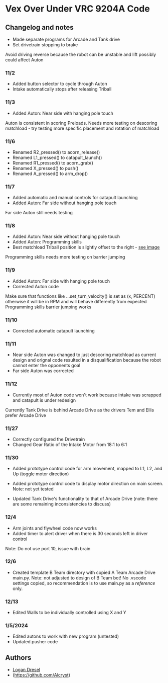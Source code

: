 
# Vex Over Under VRC 9204A Code

## Changelog and notes
* Made separate programs for Arcade and Tank drive
* Set drivetrain stopping to brake

Avoid driving reverse because the robot can be unstable and lift possibly could affect Auton

### 11/2
* Added button selector to cycle through Auton
* Intake automatically stops after releasing Triball

### 11/3
* Added Auton: Near side with hanging pole touch

Auton is consistent in scoring Preloads. Needs more testing on descoring matchload - try testing more specific placement and rotation of matchload

### 11/6
* Renamed R2_pressed() to acorn_release()
* Renamed L1_pressed() to catapult_launch()
* Renamed R1_pressed() to acorn_grab()
* Renamed X_pressed() to push()
* Renamed A_pressed() to arm_drop()

### 11/7
* Added automatic and manual controls for catapult launching
* Added Auton: Far side without hanging pole touch

Far side Auton still needs testing

### 11/8
* Added Auton: Near side without hanging pole touch
* Added Auton: Programming skills
* Best matchload Triball position is slightly offset to the right -
[see image](https://github.com/coollogan876/OverUnder/assets/119338946/c50e58dd-a937-4684-a02a-7422326a28f2)

Programming skills needs more testing on barrier jumping

### 11/9
* Added Auton: Far side with hanging pole touch
* Corrected Auton code

Make sure that functions like ...set_turn_velocity() is set as (x, PERCENT) otherwise it will be in RPM and will behave differently from expected
Programming skills barrier jumping works

### 11/10
* Corrected automatic catapult launching

### 11/11
* Near side Auton was changed to just descoring matchload as current design and orignal code resulted in a disqualification because the robot cannot enter the opponents goal
* Far side Auton was corrected

### 11/12
* Currently most of Auton code won't work because intake was scrapped and catapult is under redesign

Currently Tank Drive is behind Arcade Drive as the drivers Tem and Ellis prefer Arcade Drive

### 11/27
* Correctly configured the Drivetrain
* Changed Gear Ratio of the Intake Motor from 18:1 to 6:1

### 11/30
* Added prototype control code for arm movement, mapped to L1, L2, and Up (toggle motor direction)
* Added prototype control code to display motor direction on main screen.
Note: not yet tested

* Updated Tank Drive's functionality to that of Arcade Drive (note: there are some remaining inconsistencies to discuss)

### 12/4
* Arm joints and flywheel code now works
* Added timer to alert driver when there is 30 seconds left in driver control

Note: Do not use port 10, issue with brain

### 12/6
* Created template B Team directory with copied A Team Arcade Drive main.py.
Note: not adjusted to design of B Team bot! No .vscode settings copied, so recommendation is to use main.py as a *reference* only.

### 12/13
* Edited Walls to be individually controlled using X and Y

### 1/5/2024
* Edited autons to work with new program (untested)
* Updated pusher code

## Authors

- [Logan Dresel](https://www.github.com/coollogan876)
- (https://github.com/Alcryst)
